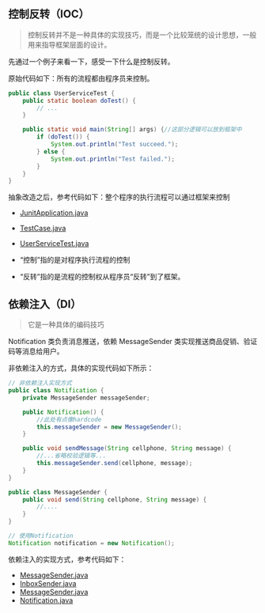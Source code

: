 ## 控制反转（IOC）

> 控制反转并不是一种具体的实现技巧，而是一个比较笼统的设计思想，一般用来指导框架层面的设计。

先通过一个例子来看一下，感受一下什么是控制反转。

原始代码如下：所有的流程都由程序员来控制。

```java
public class UserServiceTest {
    public static boolean doTest() {
        // ... 
    }

    public static void main(String[] args) {//这部分逻辑可以放到框架中
        if (doTest()) {
            System.out.println("Test succeed.");
        } else {
            System.out.println("Test failed.");
        }
    }
}
```

抽象改造之后，参考代码如下：整个程序的执行流程可以通过框架来控制

- [JunitApplication.java](ioc%2FJunitApplication.java)
- [TestCase.java](ioc%2FTestCase.java)
- [UserServiceTest.java](ioc%2FUserServiceTest.java)

- “控制”指的是对程序执行流程的控制
- “反转”指的是流程的控制权从程序员“反转”到了框架。

## 依赖注入（DI）

> 它是一种具体的编码技巧

Notification 类负责消息推送，依赖 MessageSender 类实现推送商品促销、验证码等消息给用户。

非依赖注入的方式，具体的实现代码如下所示：

```java
// 非依赖注入实现方式
public class Notification {
    private MessageSender messageSender;

    public Notification() {
        //此处有点像hardcode
        this.messageSender = new MessageSender(); 
    }

    public void sendMessage(String cellphone, String message) {
        //...省略校验逻辑等...
        this.messageSender.send(cellphone, message);
    }
}

public class MessageSender {
    public void send(String cellphone, String message) {
        //....
    }
}

// 使用Notification
Notification notification = new Notification();
```

依赖注入的实现方式，参考代码如下：

- [MessageSender.java](di%2FMessageSender.java)
- [InboxSender.java](di%2FInboxSender.java)
- [MessageSender.java](di%2FMessageSender.java)
- [Notification.java](di%2FNotification.java)